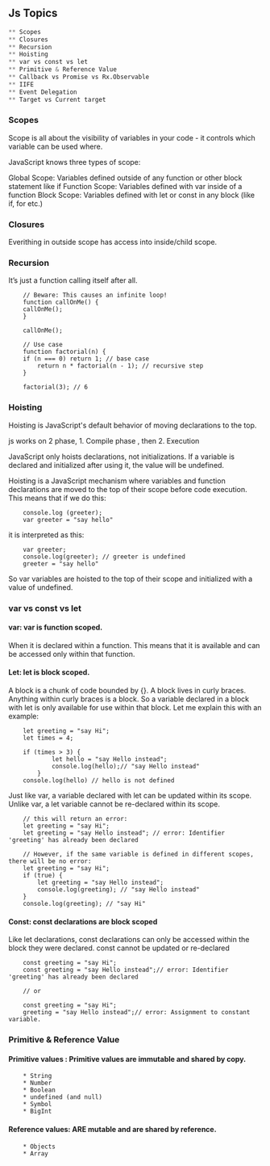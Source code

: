 ## Js Topics
```python
** Scopes
** Closures
** Recursion
** Hoisting
** var vs const vs let
** Primitive & Reference Value
** Callback vs Promise vs Rx.Observable
** IIFE
** Event Delegation
** Target vs Current target

```

### Scopes
Scope is all about the visibility of variables in your code - it controls which variable can be used where.

JavaScript knows three types of scope:

Global Scope: Variables defined outside of any function or other block statement like if
Function Scope: Variables defined with var inside of a function
Block Scope: Variables defined with let or const in any block (like if, for etc.)

### Closures
Everithing in outside scope has access into inside/child scope.

### Recursion
It’s just a function calling itself after all.
```
    // Beware: This causes an infinite loop!
    function callOnMe() {
    callOnMe();
    }

    callOnMe();

    // Use case
    function factorial(n) {
    if (n === 0) return 1; // base case
        return n * factorial(n - 1); // recursive step
    }

    factorial(3); // 6
```

### Hoisting
Hoisting is JavaScript's default behavior of moving declarations to the top.

js works on 2 phase, 1. Compile phase  , then 2. Execution

JavaScript only hoists declarations, not initializations. If a variable is declared and initialized after using it, the value will be undefined.

Hoisting is a JavaScript mechanism where variables and function declarations are moved to the top of their scope before code execution. This means that if we do this:
```
    console.log (greeter);
    var greeter = "say hello"
```
it is interpreted as this:
```
    var greeter;
    console.log(greeter); // greeter is undefined
    greeter = "say hello"
```
So var variables are hoisted to the top of their scope and initialized with a value of undefined.

### var vs const vs let
#### var: var is function scoped.
When it is declared within a function. This means that it is available and can be accessed only within that function.

#### Let: let is block scoped. 
A block is a chunk of code bounded by {}. A block lives in curly braces. Anything within curly braces is a block.
So a variable declared in a block with let  is only available for use within that block. Let me explain this with an example:
```
    let greeting = "say Hi";
    let times = 4;

    if (times > 3) {
            let hello = "say Hello instead";
            console.log(hello);// "say Hello instead"
        }
    console.log(hello) // hello is not defined
```
Just like var,  a variable declared with let can be updated within its scope. Unlike var, a let variable cannot be re-declared within its scope.

```
    // this will return an error:
    let greeting = "say Hi";
    let greeting = "say Hello instead"; // error: Identifier 'greeting' has already been declared
```
```
    // However, if the same variable is defined in different scopes, there will be no error:
    let greeting = "say Hi";
    if (true) {
        let greeting = "say Hello instead";
        console.log(greeting); // "say Hello instead"
    }
    console.log(greeting); // "say Hi"
```

#### Const: const declarations are block scoped
Like let declarations, const declarations can only be accessed within the block they were declared.
const cannot be updated or re-declared

```
    const greeting = "say Hi";
    const greeting = "say Hello instead";// error: Identifier 'greeting' has already been declared

    // or 

    const greeting = "say Hi";
    greeting = "say Hello instead";// error: Assignment to constant variable. 
```

### Primitive & Reference Value
#### Primitive values : Primitive values are immutable and shared by copy.
```
    * String
    * Number
    * Boolean
    * undefined (and null)
    * Symbol
    * BigInt
```

#### Reference values: ARE mutable and are shared by reference.
```
    * Objects
    * Array
```
